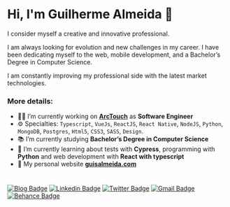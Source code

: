 # Hi, I'm Guilherme Almeida 🧔
I consider myself a creative and innovative professional. 

I am always looking for evolution and new challenges in my career. I have been dedicating myself to the web, mobile development, and a Bachelor’s Degree in Computer Science. 

I am constantly improving my professional side with the latest market technologies.


### **More details:**

- :man_technologist: I’m currently working on **[ArcTouch](https://arctouch.com/)** as **Software Engineer**
- ⚙️ Specialties: `Typescript`, `VueJs`, `ReactJS`, `React Native`, `NodeJS`, `Python`, `MongoDB`, `Postgres`, `Html5`, `CSS3`, `SASS`, `Design`.
- :books: I’m currently studying **Bachelor’s Degree in Computer Science**
- 🌱 I’m currently learning about tests with **Cypress**, programming with **Python** and web development with **React with typescript**
- 🤖 My personal website **[guisalmeida.com](https://www.guisalmeida.com)**

#
[![Blog Badge](https://img.shields.io/badge/Blog-guisalmeida.com-black)](https://guisalmeida.com/blog)
[![Linkedin Badge](https://img.shields.io/badge/-LinkedIn-blue?logo=Linkedin&logoColor=white&link=https://www.linkedin.com/in/guisalmeida/)](https://www.linkedin.com/in/guisalmeida/)
[![Twitter Badge](https://img.shields.io/badge/-Twitter-1ca0f1?labelColor=1ca0f1&logo=twitter&logoColor=white&link=https://twitter.com/GuiSAlmeida87)](https://twitter.com/GuiSAlmeida87)
[![Gmail Badge](https://img.shields.io/badge/-Gmail-c14438?logo=Gmail&logoColor=white&link=mailto:guisalmeida.dev@gmail.com)](mailto:guisalmeida.dev@gmail.com)
[![Behance Badge](https://img.shields.io/badge/-Behance-blue?logo=behance&logoColor=white&link=https://www.behance.net/guisalmeida)](https://www.behance.net/guisalmeida)


<!--
**GuiSAlmeida/GuiSAlmeida** is a ✨ _special_ ✨ repository because its `README.md` (this file) appears on your GitHub profile.

Here are some ideas to get you started:

- 🔭 I’m currently working on ...
- 🌱 I’m currently learning ...
- 👯 I’m looking to collaborate on ...
- 🤔 I’m looking for help with ...
- 💬 Ask me about ...
- 📫 How to reach me: ...
- 😄 Pronouns: ...
- ⚡ Fun fact: ...
-->
